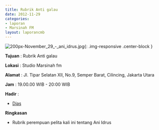```yaml
---
title: Rubrik Anti galau 
date: 2012-11-29
categories:
- laporan
- Marsinah FM
layout: laporancmb
---
```



![200px-November_29_-_ani_idrus.jpg](/uploads/200px-November_29_-_ani_idrus.jpg){: .img-responsive .center-block }


**Tujuan** : Rubrik Anti galau 

**Lokasi** : Studio Marsinah fm 

**Alamat** : Jl. Tipar Selatan XII, No.9, Semper Barat, Cilincing, Jakarta Utara 

**Jam** : 19.00.00 WIB - 20:00 WIB 

**Hadir** :
* [Dias](http://wiki.ciptamedia.org/wiki/Dias)

**Ringkasan**  
* Rubrik perempuan pelita kali ini tentang Ani Idrus
